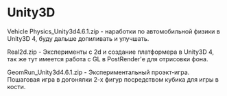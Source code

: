 # Unity3D
Vehicle Physics_Unity3d4.6.1.zip - наработки по автомобильной физики в Unity3D 4, буду дальше допиливать и улучшать.

Real2d.zip - Эксперименты с 2d и создание платформера в Unity3D 4, так же тут имеется работа с GL в PostRender'е для отрисовки фона.

GeomRun_Unity3d4.6.1.zip - Экспериментальный проэкт-игра. Пошаговая игра в догонялки 2-х фигур посредством кубика для игры в кости.
